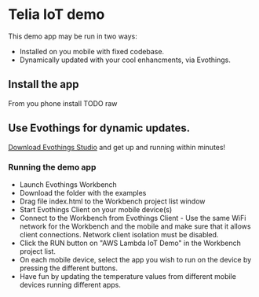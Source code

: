 # Telia IoT demo 

This demo app may be run in two ways:
- Installed on you mobile with fixed codebase.
- Dynamically updated with your cool enhancments, via Evothings.
 
## Install the app

From you phone install TODO raw

## Use Evothings for dynamic updates.

<a href="http://evothings.com/download/">Download Evothings Studio</a> and get up and running within minutes!

### Running the demo app 

<ul>
    <li>Launch Evothings Workbench</li>
    <li>Download the folder with the examples</li>
    <li>Drag file index.html to the Workbench project list window</li>
    <li>Start Evothings Client on your mobile device(s)</li>
    <li>Connect to the Workbench from Evothings Client -  Use the same WiFi network for the Workbench and the mobile and make sure that it allows client connections. Network client isolation must be disabled.</li>
    <li>Click the RUN button on "AWS Lambda IoT Demo" in the Workbench project list.</li>
    <li>On each mobile device, select the app you wish to run on the device by pressing the different buttons.</li>
    <li>Have fun by updating the temperature values from different mobile devices running different apps.</li>
</ul>





